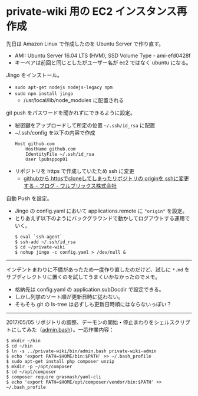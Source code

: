 # private-wiki 用の EC2 インスタンス再作成
先日は Amazon Linux で作成したのを Ubuntu Server で作り直す。
- AMI: Ubuntu Server 16.04 LTS (HVM), SSD Volume Type - ami-efd0428f
- キーペアは前回と同じとしたがユーザー名が ec2 ではなく ubuntu になる。

Jingo をインストール。
- `sudo apt-get nodejs nodejs-legacy npm`
- `sudo npm install jingo`
    - /usr/local/lib/node_modules に配置される

git push をパスワードを聞かれずにできるように設定。
- 秘密鍵をアップロードして所定の位置 `~/.ssh/id_rsa` に配置
- ~/.ssh/config を以下の内容で作成
  ```
  Host github.com
      HostName github.com
      IdentityFile ~/.ssh/id_rsa
      User lpubsppop01
  ```
- リポジトリを https で作成していたため ssh に変更
    - [githubから httpsでcloneしてしまったリポジトリの originを sshに変更する - ブログ - ワルブリックス株式会社](https://www.walbrix.com/jp/blog/2013-11-github-https-ssh.html)

自動 Push を設定。
- Jingo の config.yaml において applications.remote に `"origin"` を設定。
- とりあえず以下のようにバックグラウンドで動かしてログアウトする運用でいく。
  ```
  $ eval `ssh-agent`
  $ ssh-add ~/.ssh/id_rsa
  $ cd ~/private-wiki
  $ nohup jingo -c config.yaml > /dev/null &
  ```

---
  
インデントまわりに不備があったため一度作り直したのだけど、試しに `*.md` をサブディレクトリに置くのを試してうまくいかなかったのでメモ。
  - 格納先は config.yaml の application.subDocdir で設定できる。
  - しかし列挙のソート順が更新日時に従わない。
  - そもそも git の ls-tree は必ずしも更新日時順にはならないっぽい？

---

2017/05/05 リポジトリの調整、デーモンの開始・停止まわりをシェルスクリプトにしてみた（[admin.bash](https://github.com/lpubsppop01/private-wiki/blob/master/bin/admin.bash)）。一応作業内容：
```
$ mkdir ~/bin
$ cd ~/bin
$ ln -s ../private-wiki/bin/admin.bash private-wiki-admin
$ echo 'export PATH=$HOME/bin:$PATH' >> ~/.bash_profile
$ sudo apt-get install php composer unzip
$ mkdir -p ~/opt/composer
$ cd ~/opt/composer
$ composer require grasmash/yaml-cli
$ echo 'export PATH=$HOME/opt/composer/vendor/bin:$PATH' >> ~/.bash_profile
```